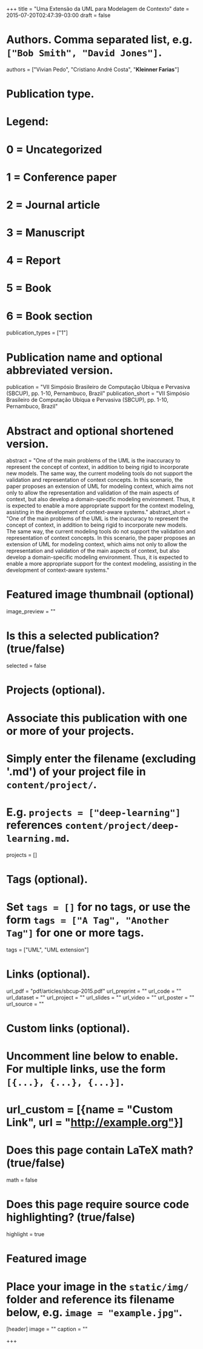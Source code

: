 +++
title = "Uma Extensão da UML para Modelagem de Contexto"
date = 2015-07-20T02:47:39-03:00
draft = false

# Authors. Comma separated list, e.g. `["Bob Smith", "David Jones"]`.
authors = ["Vivian Pedo", "Cristiano André Costa", "**Kleinner Farias**"]

# Publication type.
# Legend:
# 0 = Uncategorized
# 1 = Conference paper
# 2 = Journal article
# 3 = Manuscript
# 4 = Report
# 5 = Book
# 6 = Book section
publication_types = ["1"]

# Publication name and optional abbreviated version.
publication = "VII Simpósio Brasileiro de Computação Ubíqua e Pervasiva (SBCUP), pp. 1-10, Pernambuco, Brazil"
publication_short = "VII Simpósio Brasileiro de Computação Ubíqua e Pervasiva (SBCUP), pp. 1-10, Pernambuco, Brazil"

# Abstract and optional shortened version.
abstract = "One of the main problems of the UML is the inaccuracy to represent the concept of context, in addition to being rigid to incorporate new models. The same way, the current modeling tools do not support the validation and representation of context concepts. In this scenario, the paper proposes an extension of UML for modeling context, which aims not only to allow the representation and validation of the main aspects of context, but also develop a domain-specific modeling environment. Thus, it is expected to enable a more appropriate support for the context modeling, assisting in the development of context-aware systems."
abstract_short = "One of the main problems of the UML is the inaccuracy to represent the concept of context, in addition to being rigid to incorporate new models. The same way, the current modeling tools do not support the validation and representation of context concepts. In this scenario, the paper proposes an extension of UML for modeling context, which aims not only to allow the representation and validation of the main aspects of context, but also develop a domain-specific modeling environment. Thus, it is expected to enable a more appropriate support for the context modeling, assisting in the development of context-aware systems."

# Featured image thumbnail (optional)
image_preview = ""

# Is this a selected publication? (true/false)
selected = false

# Projects (optional).
#   Associate this publication with one or more of your projects.
#   Simply enter the filename (excluding '.md') of your project file in `content/project/`.
#   E.g. `projects = ["deep-learning"]` references `content/project/deep-learning.md`.
projects = []

# Tags (optional).
#   Set `tags = []` for no tags, or use the form `tags = ["A Tag", "Another Tag"]` for one or more tags.
tags = ["UML", "UML extension"]

# Links (optional).
url_pdf = "pdf/articles/sbcup-2015.pdf"
url_preprint = ""
url_code = ""
url_dataset = ""
url_project = ""
url_slides = ""
url_video = ""
url_poster = ""
url_source = ""

# Custom links (optional).
#   Uncomment line below to enable. For multiple links, use the form `[{...}, {...}, {...}]`.
# url_custom = [{name = "Custom Link", url = "http://example.org"}]

# Does this page contain LaTeX math? (true/false)
math = false

# Does this page require source code highlighting? (true/false)
highlight = true

# Featured image
# Place your image in the `static/img/` folder and reference its filename below, e.g. `image = "example.jpg"`.
[header]
image = ""
caption = ""

+++
